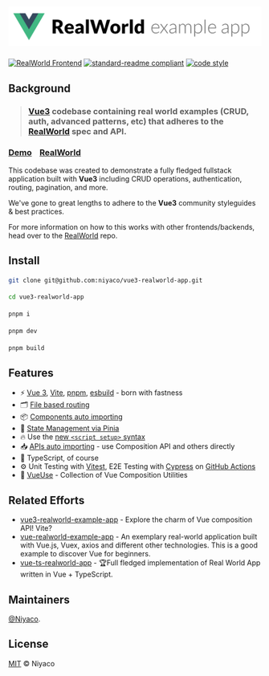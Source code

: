 # ![RealWorld Example App](logo.png)

[![RealWorld Frontend](https://img.shields.io/badge/realworld-frontend-%23783578.svg?style=flat-square)](http://realworld.io) [![standard-readme compliant](https://img.shields.io/badge/readme%20style-standard-brightgreen.svg?style=flat-square)](https://github.com/RichardLitt/standard-readme) [![code style](https://antfu.me/badge-code-style.svg)](https://github.com/antfu/eslint-config)

## Background

> ### [Vue3](https://vuejs.org) codebase containing real world examples (CRUD, auth, advanced patterns, etc) that adheres to the [RealWorld](https://github.com/gothinkster/realworld) spec and API.


### [Demo](https://demo.realworld.io/)&nbsp;&nbsp;&nbsp;&nbsp;[RealWorld](https://github.com/gothinkster/realworld)


This codebase was created to demonstrate a fully fledged fullstack application built with **Vue3** including CRUD operations, authentication, routing, pagination, and more.

We've gone to great lengths to adhere to the **Vue3** community styleguides & best practices.

For more information on how to this works with other frontends/backends, head over to the [RealWorld](https://github.com/gothinkster/realworld) repo.

## Install

```sh
git clone git@github.com:niyaco/vue3-realworld-app.git

cd vue3-realworld-app

pnpm i

pnpm dev

pnpm build
```

## Features

* ⚡️ [Vue 3](https://vuejs.org), [Vite](https://vitejs.dev), [pnpm](https://pnpm.io/), [esbuild](https://esbuild.github.io) - born with fastness
* 🗂 [File based routing](https://github.com/posva/unplugin-vue-router)
* 📦 [Components auto importing](https://github.com/antfu/unplugin-vue-components)
* 🍍 [State Management via Pinia](https://pinia.vuejs.org)
* 🔥 Use the [new `<script setup>` syntax](https://vuejs.org/api/sfc-script-setup.html#script-setup)
* 📥 [APIs auto importing](https://github.com/antfu/unplugin-auto-import) - use Composition API and others directly
* 🦾 TypeScript, of course
* ⚙️ Unit Testing with [Vitest](https://vitest.dev), E2E Testing with [Cypress](https://cypress.io) on [GitHub Actions](https://github.com/features/actions)
* 🔨 [VueUse](https://vueuse.org) - Collection of Vue Composition Utilities

## Related Efforts

* [vue3-realworld-example-app](https://github.com/mutoe/vue3-realworld-example-app) - Explore the charm of Vue composition API! Vite?
* [vue-realworld-example-app](https://github.com/khaledosman/vue-realworld-example-app) - An exemplary real-world application built with Vue.js, Vuex, axios and different other technologies. This is a good example to discover Vue for beginners.
* [vue-ts-realworld-app](https://github.com/AlexBrohshtut/vue-ts-realworld-app) - 🏆Full fledged implementation of Real World App written in Vue + TypeScript.

## Maintainers

[@Niyaco](https://github.com/niyaco).

## License

[MIT](https://github.com/niyaco/vue3-realworld-app/blob/master/LICENSE) © Niyaco
